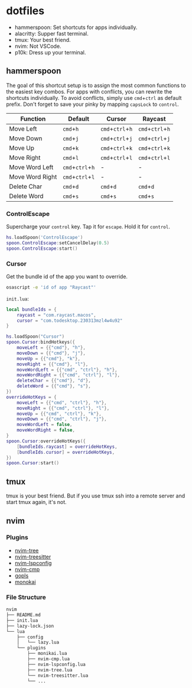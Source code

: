 # dotfiles

* hammerspoon: Set shortcuts for apps individually.
* alacritty: Supper fast terminal.
* tmux: Your best friend.
* nvim: Not VSCode.
* p10k: Dress up your terminal.

## hammerspoon

The goal of this shortcut setup is to assign the most common functions to the easiest key combos.
For apps with conflicts, you can rewrite the shortcuts individually.
To avoid conflicts, simply use `cmd`+`ctrl` as default prefix.
Don't forget to save your pinky by mapping `capsLock` to `control`.

| Function | Default | Cursor | Raycast |
|----------|----------|----------|----------|
| Move Left | `cmd`+`h` | `cmd`+`ctrl`+`h` | `cmd`+`ctrl`+`h` |
| Move Down | `cmd`+`j` | `cmd`+`ctrl`+`j` | `cmd`+`ctrl`+`j` |
| Move Up | `cmd`+`k` | `cmd`+`ctrl`+`k` | `cmd`+`ctrl`+`k` |
| Move Right | `cmd`+`l` | `cmd`+`ctrl`+`l` | `cmd`+`ctrl`+`l` |
| Move Word Left | `cmd`+`ctrl`+`h` | - | - |
| Move Word Right | `cmd`+`ctrl`+`l` | - | - |
| Delete Char | `cmd`+`d` | `cmd`+`d` | `cmd`+`d` |
| Delete Word | `cmd`+`s` | `cmd`+`s` | `cmd`+`s` |

### ControlEscape

Supercharge your `control` key. Tap it for `escape`. Hold it for `control`.

```lua
hs.loadSpoon('ControlEscape')
spoon.ControlEscape:setCancelDelay(0.5)
spoon.ControlEscape:start()
```

### Cursor

Get the bundle id of the app you want to override.

```sh
osascript -e 'id of app "Raycast"'
```

`init.lua`:

```lua
local bundleIds = {
    raycast = "com.raycast.macos",
    cursor = "com.todesktop.230313mzl4w4u92"
}

hs.loadSpoon("Cursor")
spoon.Cursor:bindHotkeys({
    moveLeft = {{"cmd"}, "h"},
    moveDown = {{"cmd"}, "j"},
    moveUp = {{"cmd"}, "k"},
    moveRight = {{"cmd"}, "l"},
    moveWordLeft = {{"cmd", "ctrl"}, "h"},
    moveWordRight = {{"cmd", "ctrl"}, "l"},
    deleteChar = {{"cmd"}, "d"},
    deleteWord = {{"cmd"}, "s"},
})
overrideHotKeys = {
    moveLeft = {{"cmd", "ctrl"}, "h"},
    moveRight = {{"cmd", "ctrl"}, "l"},
    moveUp = {{"cmd", "ctrl"}, "k"},
    moveDown = {{"cmd", "ctrl"}, "j"},
    moveWordLeft = false,
    moveWordRight = false,
}
spoon.Cursor:overrideHotKeys({
    [bundleIds.raycast] = overrideHotKeys,
    [bundleIds.cursor] = overrideHotKeys,
})
spoon.Cursor:start()
```

## tmux

tmux is your best friend.
But if you use tmux ssh into a remote server and start tmux again, it's not.

## nvim

### Plugins

* [nvim-tree](https://github.com/kyazdani42/nvim-tree.lua)
* [nvim-treesitter](https://github.com/nvim-treesitter/nvim-treesitter)
* [nvim-lspconfig](https://github.com/neovim/nvim-lspconfig)
* [nvim-cmp](https://github.com/hrsh7th/nvim-cmp)
* [gopls](https://github.com/golang/tools/tree/master/gopls)
* [monokai](https://github.com/tanvirtin/monokai.nvim)

### File Structure

```txt
nvim
├── README.md
├── init.lua
├── lazy-lock.json
└── lua
    ├── config
    │   └── lazy.lua
    └── plugins
        ├── monikai.lua
        ├── nvim-cmp.lua
        ├── nvim-lspconfig.lua
        ├── nvim-tree.lua
        └── nvim-treesitter.lua
        └── ...
```
